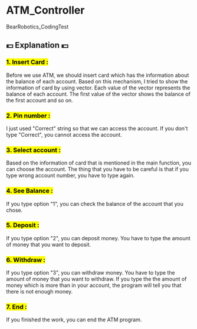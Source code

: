 # ATM_Controller
BearRobotics_CodingTest

## 💵 Explanation 💵
### <mark>1. Insert Card :</mark>
Before we use ATM, we should insert card which has the information about the balance of each account. Based on this mechanism, I tried to show the information of card by using vector. Each value of the vector represents the balance of each account. The first value of the vector shows the balance of the first account and so on.
### <mark>2. Pin number :</mark> 
I just used "Correct" string so that we can access the account. If you don't type "Correct", you cannot access the account.
### <mark>3. Select account :</mark>
Based on the information of card that is mentioned in the main function, you can choose the account. The thing that you have to be careful is that if you type wrong account number, you have to type again. 
### <mark>4. See Balance :</mark>
If you type option "1", you can check the balance of the account that you chose.
### <mark>5. Deposit :</mark>
If you type option "2", you can deposit money. You have to type the amount of money that you want to deposit.
### <mark>6. Withdraw :</mark>
If you type option "3", you can withdraw money. You have to type the amount of money that you want to withdraw. If you type the the amount of money which is more than in your account, the program will tell you that there is not enough money.
### <mark>7. End :</mark>
If you finished the work, you can end the ATM program.
